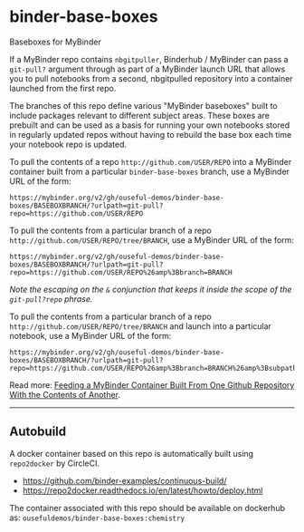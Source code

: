 # binder-base-boxes
Baseboxes for MyBinder

If a MyBinder repo contains `nbgitpuller`, Binderhub / MyBinder can pass a `git-pull?` argument through as part of a MyBinder launch URL that allows you to pull notebooks from a second, nbgitpulled repository into a container launched from the first repo.

The branches of this repo define various "MyBinder baseboxes" built to include packages relevant to different subject areas. These boxes are prebuilt and can be used as a basis for running your own notebooks stored in regularly updated repos without having to rebuild the base box each time your notebook repo is updated.

To pull the contents of a repo `http://github.com/USER/REPO` into a MyBinder container built from a particular `binder-base-boxes` branch, use a MyBinder URL of the form:

```
https://mybinder.org/v2/gh/ouseful-demos/binder-base-boxes/BASEBOXBRANCH/?urlpath=git-pull?repo=https://github.com/USER/REPO
```

To pull the contents from a particular branch of a repo `http://github.com/USER/REPO/tree/BRANCH`, use a MyBinder URL of the form:

```
https://mybinder.org/v2/gh/ouseful-demos/binder-base-boxes/BASEBOXBRANCH/?urlpath=git-pull?repo=https://github.com/USER/REPO%26amp%3Bbranch=BRANCH
```

*Note the escaping on the `&` conjunction that keeps it inside the scope of the `git-pull?repo` phrase.*

To pull the contents from a particular branch of a repo `http://github.com/USER/REPO/tree/BRANCH` and launch into a particular notebook, use a MyBinder URL of the form:

```
https://mybinder.org/v2/gh/ouseful-demos/binder-base-boxes/BASEBOXBRANCH/?urlpath=git-pull?repo=https://github.com/USER/REPO%26amp%3Bbranch=BRANCH%26amp%3Bsubpath=FILENAME.ipynb
```

Read more: [Feeding a MyBinder Container Built From One Github Repository With the Contents of Another](https://blog.ouseful.info/2019/05/08/feeding-a-mybinder-container-from-one-github-repository-with-the-contents-of-another/).

---


## Autobuild

A docker container based on this repo is automatically built using `repo2docker` by CircleCI.

- https://github.com/binder-examples/continuous-build/
- https://repo2docker.readthedocs.io/en/latest/howto/deploy.html

The container associated with this repo should be available on dockerhub as: `ousefuldemos/binder-base-boxes:chemistry`
